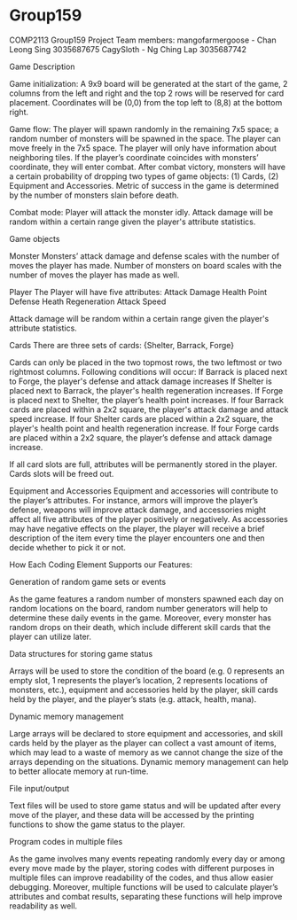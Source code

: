 # Group159
COMP2113 Group159 Project
Team members:
mangofarmergoose - Chan Leong Sing 3035687675
CagySloth - Ng Ching Lap 3035687742

Game Description

Game initialization:
A 9x9 board will be generated at the start of the game, 2 columns from the left and right and the top 2 rows will be reserved for card placement. Coordinates will be (0,0) from the top left to (8,8) at the bottom right.

Game flow:
The player will spawn randomly in the remaining 7x5 space; a random number of monsters will be spawned in the space. The player can move freely in the 7x5 space. The player will only have information about neighboring tiles. 
If the player’s coordinate coincides with monsters’ coordinate, they will enter combat. After combat victory, monsters will have a certain probability of dropping two types of game objects: (1) Cards, (2) Equipment and Accessories. Metric of success in the game is determined by the number of monsters slain before death.

Combat mode:
Player will attack the monster idly. Attack damage will be random within a certain range given the player's attribute statistics. 

Game objects

Monster 
Monsters’ attack damage and defense scales with the number of moves the player has made. Number of monsters on board scales with the number of moves the player has made as well.

Player
The Player will have five attributes:
Attack Damage
Health Point
Defense
Heath Regeneration
Attack Speed

Attack damage will be random within a certain range given the player's attribute statistics. 

Cards
There are three sets of cards: {Shelter, Barrack, Forge}

Cards can only be placed in the two topmost rows, the two leftmost or two rightmost columns. Following conditions will occur:
If Barrack is placed next to Forge, the player's defense and attack damage increases
If Shelter is placed next to Barrack, the player's health regeneration increases.
If Forge is placed next to Shelter, the player’s health point increases.
If four Barrack cards are placed within a 2x2 square, the player's attack damage and attack speed increase. 
If four Shelter cards are placed within a 2x2 square, the player's health point and health regeneration increase.
If four Forge cards are placed within a 2x2 square, the player’s defense and attack damage increase.

If all card slots are full, attributes will be permanently stored in the player. Cards slots will be freed out.

Equipment and Accessories
Equipment and accessories will contribute to the player’s attributes. For instance, armors will improve the player’s defense, weapons will improve attack damage, and accessories might affect all five attributes of the player positively or negatively. As accessories may have negative effects on the player, the player will receive a brief description of the item every time the player encounters one and then decide whether to pick it or not.

How Each Coding Element Supports our Features:

Generation of random game sets or events

As the game features a random number of monsters spawned each day on random locations on the board, random number generators will help to determine these daily events in the game. Moreover, every monster has random drops on their death, which include different skill cards that the player can utilize later.

Data structures for storing game status

Arrays will be used to store the condition of the board (e.g. 0 represents an empty slot, 1 represents the player’s location, 2 represents locations of monsters, etc.), equipment and accessories held by the player, skill cards held by the player, and the player’s stats (e.g. attack, health, mana).

Dynamic memory management

Large arrays will be declared to store equipment and accessories, and skill cards held by the player as the player can collect a vast amount of items, which may lead to a waste of memory as we cannot change the size of the arrays depending on the situations. Dynamic memory management can help to better allocate memory at run-time.

File input/output

Text files will be used to store game status and will be updated after every move of the player, and these data will be accessed by the printing functions to show the game status to the player.

Program codes in multiple files

As the game involves many events repeating randomly every day or among every move made by the player, storing codes with different purposes in multiple files can improve readability of the codes, and thus allow easier debugging. Moreover, multiple functions will be used to calculate player’s attributes and combat results, separating these functions will help improve readability as well.
